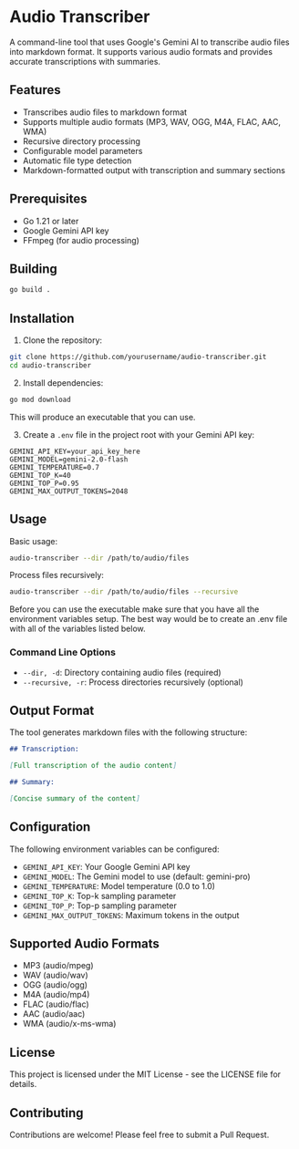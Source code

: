 # Audio Transcriber

A command-line tool that uses Google's Gemini AI to transcribe audio files into markdown format. It supports various audio formats and provides accurate transcriptions with summaries.

## Features

- Transcribes audio files to markdown format
- Supports multiple audio formats (MP3, WAV, OGG, M4A, FLAC, AAC, WMA)
- Recursive directory processing
- Configurable model parameters
- Automatic file type detection
- Markdown-formatted output with transcription and summary sections

## Prerequisites

- Go 1.21 or later
- Google Gemini API key
- FFmpeg (for audio processing)

## Building

```bash
go build .
```

## Installation

1. Clone the repository:
```bash
git clone https://github.com/yourusername/audio-transcriber.git
cd audio-transcriber
```

2. Install dependencies:
```bash
go mod download
```

This will produce an executable that you can use.

3. Create a `.env` file in the project root with your Gemini API key:
```env
GEMINI_API_KEY=your_api_key_here
GEMINI_MODEL=gemini-2.0-flash
GEMINI_TEMPERATURE=0.7
GEMINI_TOP_K=40
GEMINI_TOP_P=0.95
GEMINI_MAX_OUTPUT_TOKENS=2048
```

## Usage

Basic usage:
```bash
audio-transcriber --dir /path/to/audio/files
```

Process files recursively:
```bash
audio-transcriber --dir /path/to/audio/files --recursive
```

Before you can use the executable make sure that you have all the environment variables setup.
The best way would be to create an .env file with all of the variables listed below.

### Command Line Options

- `--dir, -d`: Directory containing audio files (required)
- `--recursive, -r`: Process directories recursively (optional)

## Output Format

The tool generates markdown files with the following structure:

```markdown
## Transcription:

[Full transcription of the audio content]

## Summary:

[Concise summary of the content]
```

## Configuration

The following environment variables can be configured:

- `GEMINI_API_KEY`: Your Google Gemini API key
- `GEMINI_MODEL`: The Gemini model to use (default: gemini-pro)
- `GEMINI_TEMPERATURE`: Model temperature (0.0 to 1.0)
- `GEMINI_TOP_K`: Top-k sampling parameter
- `GEMINI_TOP_P`: Top-p sampling parameter
- `GEMINI_MAX_OUTPUT_TOKENS`: Maximum tokens in the output

## Supported Audio Formats

- MP3 (audio/mpeg)
- WAV (audio/wav)
- OGG (audio/ogg)
- M4A (audio/mp4)
- FLAC (audio/flac)
- AAC (audio/aac)
- WMA (audio/x-ms-wma)

## License

This project is licensed under the MIT License - see the LICENSE file for details.

## Contributing

Contributions are welcome! Please feel free to submit a Pull Request. 